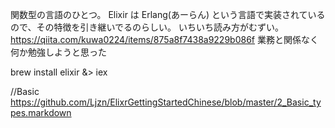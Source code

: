 関数型の言語のひとつ。
Elixir は Erlang(あーらん) という言語で実装されているので、その特徴を引き継いでるのらしい。
いちいち読み方がむずい。
https://qiita.com/kuwa0224/items/875a8f7438a9229b086f
業務と関係なく何か勉強しようと思った

 brew install elixir
&> iex


//Basic
https://github.com/Ljzn/ElixrGettingStartedChinese/blob/master/2_Basic_types.markdown
